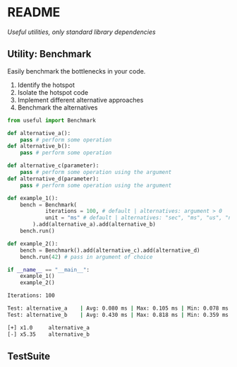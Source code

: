 # README

_Useful utilities, only standard library dependencies_

## Utility: Benchmark

Easily benchmark the bottlenecks in your code.

1. Identify the hotspot
2. Isolate the hotspot code
3. Implement different alternative approaches
4. Benchmark the alternatives

```python
from useful import Benchmark

def alternative_a():
    pass # perform some operation
def alternative_b():
    pass # perform some operation

def alternative_c(parameter):
    pass # perform some operation using the argument
def alternative_d(parameter):
    pass # perform some operation using the argument

def example_1():
    bench = Benchmark(
            iterations = 100, # default | alternatives: argument > 0
            unit = "ms" # default | alternatives: "sec", "ms", "us", "ns"
        ).add(alternative_a).add(alternative_b)
    bench.run()

def example_2():
    bench = Benchmark().add(alternative_c).add(alternative_d)
    bench.run(42) # pass in argument of choice

if __name__ == "__main__":
    example_1()
    example_2()
```

```bash
Iterations: 100

Test: alternative_a    | Avg: 0.080 ms | Max: 0.105 ms | Min: 0.078 ms
Test: alternative_b    | Avg: 0.430 ms | Max: 0.818 ms | Min: 0.359 ms

[+] x1.0     alternative_a
[-] x5.35    alternative_b
```

## TestSuite
